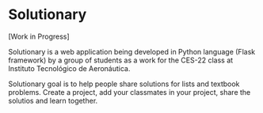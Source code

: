 # Solutionary

[Work in Progress]

Solutionary is a web application being developed in Python language (Flask framework) by a group of students as a work for the CES-22 class at Instituto Tecnológico de Aeronáutica.

Solutionary goal is to help people share solutions for lists and textbook problems. Create a project, add your classmates in your project, share the solutios and learn together.
